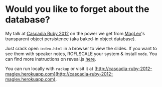 # Would you like to forget about the database?

My talk at [Cascadia Ruby 2012](http://cascadiaruby.com) on the power we get from [MagLev](http://maglev.github.com)'s transparent object persistence (aka baked-in object database).

Just crack open `index.html` in a browser to view the slides. If you want to see them with speaker notes, ROFLSCALE your system & install `node`. You can find more instructions on reveal.js [here](http://hakim.se/projects/reveal-js).

You can run locally with `rackup` or visit it at [http://cascadia-ruby-2012-maglev.herokuapp.com](http://cascadia-ruby-2012-maglev.herokuapp.com).
